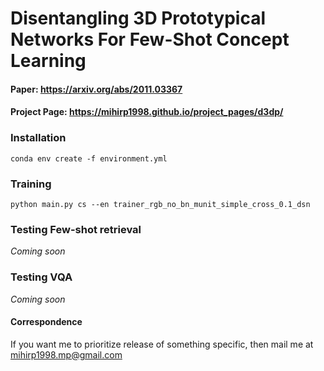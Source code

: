 # Disentangling 3D Prototypical Networks For Few-Shot Concept Learning
#### Paper: https://arxiv.org/abs/2011.03367
#### Project Page: https://mihirp1998.github.io/project_pages/d3dp/

### Installation

```
conda env create -f environment.yml
```

### Training

```
python main.py cs --en trainer_rgb_no_bn_munit_simple_cross_0.1_dsn
```

### Testing Few-shot retrieval

*Coming soon*


### Testing VQA

*Coming soon*


#### Correspondence

If you want me to prioritize release of something specific, then mail me at mihirp1998.mp@gmail.com 

